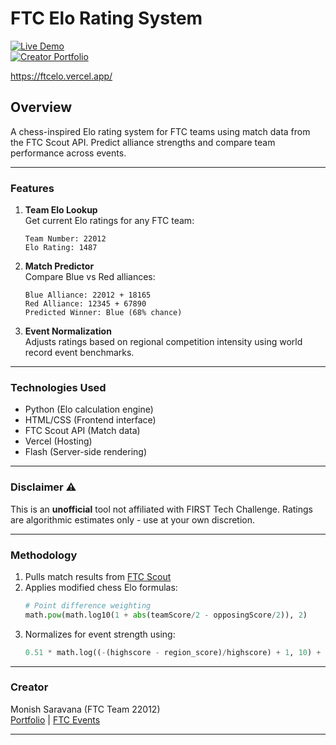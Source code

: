 # FTC Elo Rating System  
[![Live Demo](https://img.shields.io/badge/Live%20Demo-Click%20Here-blue)](https://ftcelo.vercel.app/)  
[![Creator Portfolio](https://img.shields.io/badge/Creator-Monish%20Saravana-orange)](https://monishsaravana.com/)


https://ftcelo.vercel.app/

## Overview  
A chess-inspired Elo rating system for FTC teams using match data from the FTC Scout API. Predict alliance strengths and compare team performance across events.

---

### Features  
1. **Team Elo Lookup**  
   Get current Elo ratings for any FTC team:  
   ```
   Team Number: 22012  
   Elo Rating: 1487  
   ```

2. **Match Predictor**  
   Compare Blue vs Red alliances:  
   ```
   Blue Alliance: 22012 + 18165  
   Red Alliance: 12345 + 67890  
   Predicted Winner: Blue (68% chance)  
   ```

3. **Event Normalization**  
   Adjusts ratings based on regional competition intensity using world record event benchmarks.

---

### Technologies Used  
- Python (Elo calculation engine)  
- HTML/CSS (Frontend interface)  
- FTC Scout API (Match data)  
- Vercel (Hosting)  
- Flash (Server-side rendering)  


---

### Disclaimer ⚠️  
This is an **unofficial** tool not affiliated with FIRST Tech Challenge. Ratings are algorithmic estimates only - use at your own discretion.

---

### Methodology  
1. Pulls match results from [FTC Scout](https://api.ftcscout.org/)  
2. Applies modified chess Elo formulas:  
   ```python
   # Point difference weighting
   math.pow(math.log10(1 + abs(teamScore/2 - opposingScore/2)), 2)
   ```
3. Normalizes for event strength using:  
   ```python
   0.51 * math.log((-(highscore - region_score)/highscore) + 1, 10) + 1
   ```

---

### Creator  
Monish Saravana (FTC Team 22012)  
[Portfolio](https://monishsaravana.com/) | [FTC Events](https://events.ftcscout.org/team/22012)  

---
